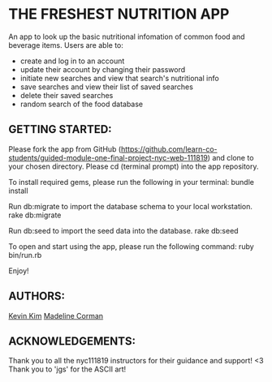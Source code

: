 # THE FRESHEST NUTRITION APP

 An app to look up the basic nutritional infomation of common food and beverage items.
 Users are able to:
 - create and log in to an account
 - update their account by changing their password
 - initiate new searches and view that search's nutritional info
 - save searches and view their list of saved searches
 - delete their saved searches
 - random search of the food database

## GETTING STARTED:

 Please fork the app from GitHub (https://github.com/learn-co-students/guided-module-one-final-project-nyc-web-111819) 
 and clone to your chosen directory. Please cd (terminal prompt) into the app repository. 

 To install required gems, please run the following in your terminal:
 bundle install 

 Run db:migrate to import the database schema to your local workstation.
 rake db:migrate

 Run db:seed to import the seed data into the database.
 rake db:seed

 To open and start using the app, please run the following command:
 ruby bin/run.rb 

 Enjoy!

## AUTHORS:
 [Kevin Kim](https://github.com/kevinkim1030)
 [Madeline Corman](https://github.com/MACorman)

## ACKNOWLEDGEMENTS:
 Thank you to all the nyc111819 instructors for their guidance and support! <3
 Thank you to 'jgs' for the ASCII art!  